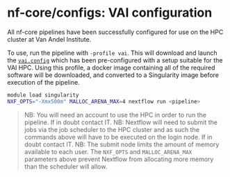 # nf-core/configs: VAI configuration

All nf-core pipelines have been successfully configured for use on the HPC cluster at Van Andel Institute.

To use, run the pipeline with `-profile vai`. This will download and launch the [`vai.config`](../conf/vai.config) which has been pre-configured with a setup suitable for the VAI HPC. Using this profile, a docker image containing all of the required software will be downloaded, and converted to a Singularity image before execution of the pipeline.

```bash
module load singularity
NXF_OPTS="-Xmx500m" MALLOC_ARENA_MAX=4 nextflow run <pipeline>
```

>NB: You will need an account to use the HPC in order to run the pipeline. If in doubt contact IT.
>NB: Nextflow will need to submit the jobs via the job scheduler to the HPC cluster and as such the commands above will have to be executed on the login node. If in doubt contact IT.
>NB: The submit node limits the amount of memory available to each user. The `NXF_OPTS` and `MALLOC_ARENA_MAX` parameters above prevent Nextflow from allocating more memory than the scheduler will allow.
